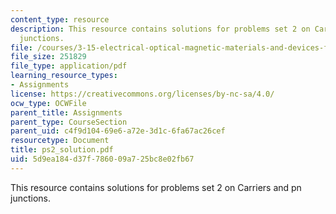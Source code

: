 ```yaml
---
content_type: resource
description: This resource contains solutions for problems set 2 on Carriers and pn
  junctions.
file: /courses/3-15-electrical-optical-magnetic-materials-and-devices-fall-2006/5d9ea184d37f786009a725bc8e02fb67_ps2_solution.pdf
file_size: 251829
file_type: application/pdf
learning_resource_types:
- Assignments
license: https://creativecommons.org/licenses/by-nc-sa/4.0/
ocw_type: OCWFile
parent_title: Assignments
parent_type: CourseSection
parent_uid: c4f9d104-69e6-a72e-3d1c-6fa67ac26cef
resourcetype: Document
title: ps2_solution.pdf
uid: 5d9ea184-d37f-7860-09a7-25bc8e02fb67
---
```

This resource contains solutions for problems set 2 on Carriers and pn junctions.